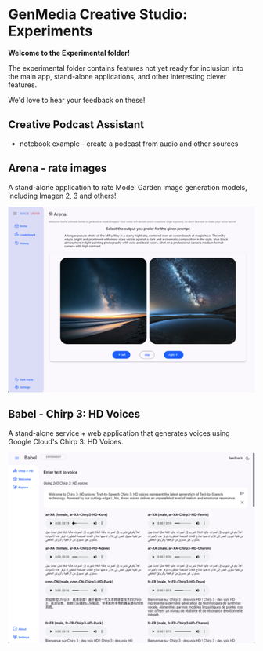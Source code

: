 # GenMedia Creative Studio: Experiments

__Welcome to the Experimental folder!__

The experimental folder contains features not yet ready for inclusion into the main app, stand-alone applications, and other interesting clever features. 

We'd love to hear your feedback on these!

## Creative Podcast Assistant

* notebook example - create a podcast from audio and other sources


## Arena - rate images

A stand-alone application to rate Model Garden image generation models, including Imagen 2, 3 and others!

![](assets/arena.png)


## Babel - Chirp 3: HD Voices

A stand-alone service + web application that generates voices using Google Cloud's Chirp 3: HD Voices.

![](assets/babel.png)
